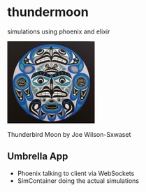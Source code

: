 # thundermoon
simulations using phoenix and elixir

![Thundermoon](/thunderbird_moon.jpg)

Thunderbird Moon by Joe Wilson-Sxwaset

## Umbrella App

* Phoenix talking to client via WebSockets
* SimContainer doing the actual simulations
